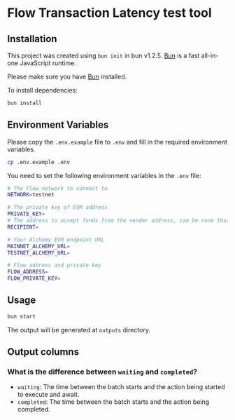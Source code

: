 # Flow Transaction Latency test tool

## Installation

This project was created using `bun init` in bun v1.2.5. [Bun](https://bun.sh) is a fast all-in-one JavaScript runtime.

Please make sure you have [Bun](https://bun.sh) installed.

To install dependencies:

```bash
bun install
```

## Environment Variables

Please copy the `.env.example` file to `.env` and fill in the required environment variables.

```bash
cp .env.example .env
```

You need to set the following environment variables in the `.env` file:

```bash
# The Flow network to connect to
NETWORK=testnet

# The private key of EVM address
PRIVATE_KEY=
# The address to accept funds from the sender address, can be none that means the sender address is the recipient
RECIPIENT=

# Your Alchemy EVM endpoint URL
MAINNET_ALCHEMY_URL=
TESTNET_ALCHEMY_URL=

# Flow address and private key
FLOW_ADDRESS=
FLOW_PRIVATE_KEY=
```

## Usage

```bash
bun start
```

The output will be generated at `outputs` directory.

## Output columns

### What is the difference between `waiting` and `completed`?

- `waiting`: The time between the batch starts and the action being started to execute and await.
- `completed`: The time between the batch starts and the action being completed.

